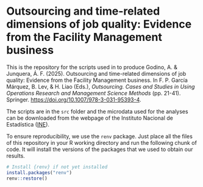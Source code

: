 
# Outsourcing and time-related dimensions of job quality: Evidence from the Facility Management business

This is the repository for the scripts used in to produce Godino, A. &
Junquera, Á. F. (2025). Outsourcing and time-related dimensions of job
quality: Evidence from the Facility Management business. In F. P. García
Márquez, B. Lev, & H. Liao (Eds.), *Outsourcing. Cases and Studies in
Using Operations Research and Management Science Methods* (pp. 21-41).
Springer. <https://doi.org/10.1007/978-3-031-95393-4>.

The scripts are in the `src` folder and the microdata used for the
analyses can be downloaded from the webpage of the Instituto Nacional de
Estadística ([INE](https://www.ine.es/prodyser/microdatos.htm)).

To ensure reproducibility, we use the `renv` package. Just place all the
files of this repository in your R working directory and run the
following chunk of code. It will install the versions of the packages
that we used to obtain our results.

``` r
# Install {renv} if not yet installed
install.packages("renv")
renv::restore()
```
